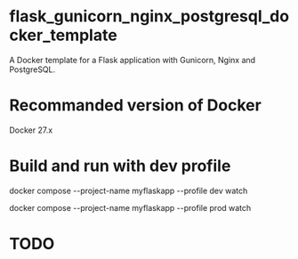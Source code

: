 # flask_gunicorn_nginx_postgresql_docker_template
A Docker template for a Flask application with Gunicorn, Nginx and PostgreSQL.

# Recommanded version of Docker
Docker 27.x

# Build and run with dev profile
docker compose --project-name myflaskapp --profile dev watch

docker compose --project-name myflaskapp --profile prod watch

# TODO
